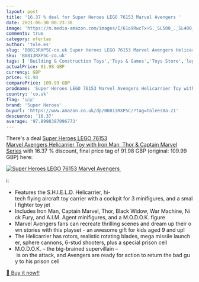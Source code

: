 ```yaml
---
layout: post
title: '16.37 % deal for Super Heroes LEGO 76153 Marvel Avengers '
date: 2021-06-30 00:23:38
image: 'https://m.media-amazon.com/images/I/61o9RwcTx+S._SL500_._SL400_.jpg'
comments: true
category: ofertas
author: 'tole.es'
slug: 'B0813RXP5C-co.uk Super Heroes LEGO 76153 Marvel Avengers Helicarrier Toy...'
sku: 'B0813RXP5C-co.uk'
tags: [ 'Building & Construction Toys','Toys & Games','Toys Store','lego','super heroes', ]
actualPrice: 91.98 GBP
currency: GBP
price: 91.98
comparePrice: 109.99 GBP
prodname: 'Super Heroes LEGO 76153 Marvel Avengers Helicarrier Toy with Iron Man  Thor & Captain Marvel  Series'
country: 'co.uk'
flag: '🇬🇧'
brand: 'Super Heroes'
buyurl: 'https://www.amazon.co.uk/dp/B0813RXP5C/?tag=tolees0a-21'
descuento: '16.37'
average: '97.8998387096773'
---
```


There's a deal [Super Heroes LEGO 76153 Marvel Avengers Helicarrier Toy with Iron Man  Thor & Captain Marvel  Series](https://www.amazon.co.uk/dp/B0813RXP5C/?tag=tolees0a-21)  with  16.37 % discount, final price tag of  91.98 GBP (original: 109.99 GBP) here:

[![Super Heroes LEGO 76153 Marvel Avengers ](https://m.media-amazon.com/images/I/61o9RwcTx+S._SL500_._SL400_.jpg)](https://www.amazon.co.uk/dp/B0813RXP5C/?tag=tolees0a-21)

ℹ️:

- Features the S.H.I.E.L.D. Helicarrier, hi-tech flying aircraft toy carrier with a cockpit for 3 minifigures, and a small fighter toy jet
- Includes Iron Man, Captain Marvel, Thor, Black Widow, War Machine, Nick Fury, and A.I.M. Agent minifigures, and a M.O.D.O.K. figure
- Marvel Avengers fans can recreate thrilling scenes and dream up their own stories with this playset - an awesome gift for kids aged 9 and up!
- The Helicarrier has rotors, realistic rotating blades, mega missile launcher, sphere cannons, 6-stud shooters, plus a special prison cell
- M.O.D.O.K. – the big-brained supervillain – is on the attack, and Avengers are ready for action to return the bad guy to his prison cell

[🛒 Buy it now!!](https://www.amazon.co.uk/dp/B0813RXP5C/?tag=tolees0a-21)
